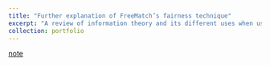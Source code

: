```yaml
---
title: "Further explanation of FreeMatch’s fairness technique"
excerpt: "A review of information theory and its different uses when used in loss functions (2023/10/15)<br/>"
collection: portfolio
---
```


[note](http://xtwusamantha.github.io/files/Fairness.pdf)
